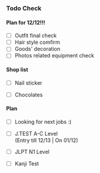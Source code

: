 ### Todo Check


#### Plan for 12/12!!!
- [ ] Outfit final check
- [ ] Hair style comfirm
- [ ] Goods' decoration
- [ ] Photos related equipment check

#### Shop list
- [ ] Nail sticker
- [ ] Chocolates





#### Plan

- [ ] Looking for next jobs :)  

      
- [ ] J.TEST A-C Level  
      (Entry till 12/13 | On 01/12)
- [ ] JLPT N1 Level
- [ ] Kanji Test



